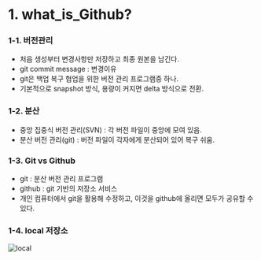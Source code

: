# 1. what_is_Github?
### 1-1. 버전관리
- 처음 생성부터 변경사항만 저장하고 최종 원본을 남긴다.
- git commit message : 변경이유
- git은 백업 복구 협업을 위한 버전 관리 프로그램중 하나.
- 기본적으로 snapshot 방식, 용량이 커지면 delta 방식으로 전환.
### 1-2. 분산
- 중앙 집중식 버전 관리(SVN) : 각 버전 파일이 중앙에 모여 있음.
- 분산 버전 관리(git) : 버전 파일이 각자에게 분산되어 있어 복구 쉬움.
### 1-3. Git vs Github
- git : 분산 버전 관리 프로그램
- github : git 기반의 저장소 서비스
- 개인 컴퓨터에서 git을 활용해 수정하고, 이것을 github에 올리면 모두가 공유할 수 있다.
### 1-4. local 저장소
![local](https://user-images.githubusercontent.com/109258397/179398763-be92fc19-2576-4dc0-892e-8ffc54891daf.png)